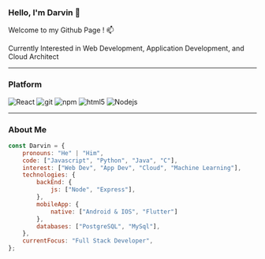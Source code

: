 ### Hello, I'm Darvin 👋

Welcome to my Github Page ! 📫

Currently Interested in Web Development, Application Development, and Cloud Architect

---

<h3>Platform</h3>
<p>
<img alt="React" src="https://img.shields.io/badge/-React-45b8d8?style=flat-square&logo=react&logoColor=white" />
<img alt="git" src="https://img.shields.io/badge/-Git-F05032?style=flat-square&logo=git&logoColor=white" />
<img alt="npm" src="https://img.shields.io/badge/-NPM-CB3837?style=flat-square&logo=npm&logoColor=white" />
<img alt="html5" src="https://img.shields.io/badge/-HTML5-E34F26?style=flat-square&logo=html5&logoColor=white" />
<img alt="Nodejs" src="https://img.shields.io/badge/-Nodejs-43853d?style=flat-square&logo=Node.js&logoColor=white" />
</p>

---

<h3>About Me</h3>

```javascript
const Darvin = {
    pronouns: "He" | "Him",
    code: ["Javascript", "Python", "Java", "C"],
    interest: ["Web Dev", "App Dev", "Cloud", "Machine Learning"],
    technologies: {
        backEnd: {
            js: ["Node", "Express"],
        },
        mobileApp: {
            native: ["Android & IOS", "Flutter"]
        },
        databases: ["PostgreSQL", "MySql"],
    },
    currentFocus: "Full Stack Developer",
};
```

<!--
**dadarvin/dadarvin** is a ✨ _special_ ✨ repository because its `README.md` (this file) appears on your GitHub profile.

Here are some ideas to get you started:

- 🔭 I’m currently working on ...
- 🌱 I’m currently learning ...
- 👯 I’m looking to collaborate on ...
- 🤔 I’m looking for help with ...
- 💬 Ask me about ...
- 📫 How to reach me: ...
- 😄 Pronouns: ...
- ⚡ Fun fact: ...
-->
